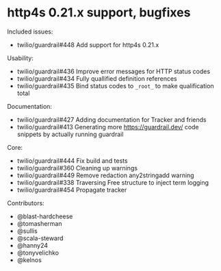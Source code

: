 http4s 0.21.x support, bugfixes
====

Included issues:
- twilio/guardrail#448 Add support for http4s 0.21.x

Usability:
- twilio/guardrail#436 Improve error messages for HTTP status codes
- twilio/guardrail#434 Fully quallified definition references
- twilio/guardrail#435 Bind status codes to `_root_` to make qualification total

Documentation:
- twilio/guardrail#427 Adding documentation for Tracker and friends
- twilio/guardrail#413 Generating more https://guardrail.dev/ code snippets by actually running guardrail

Core:
- twilio/guardrail#444 Fix build and tests
- twilio/guardrail#360 Cleaning up warnings
- twilio/guardrail#449 Remove redaction any2stringadd warning
- twilio/guardrail#338 Traversing Free structure to inject term logging
- twilio/guardrail#454 Propagate tracker

Contributors:
- @blast-hardcheese
- @tomasherman
- @sullis
- @scala-steward
- @hanny24
- @tonyvelichko
- @kelnos
